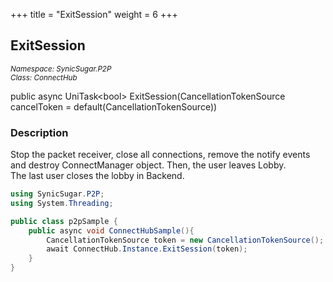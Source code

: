 +++
title = "ExitSession"
weight = 6
+++
## ExitSession
<small>*Namespace: SynicSugar.P2P* <br>
*Class: ConnectHub* </small>

public async UniTask&lt;bool&gt; ExitSession(CancellationTokenSource cancelToken = default(CancellationTokenSource))


### Description
Stop the packet receiver, close all connections, remove the notify events and destroy ConnectManager object. Then, the user leaves Lobby.<br>
The last user closes the lobby in Backend.


```cs
using SynicSugar.P2P;
using System.Threading;

public class p2pSample {
    public async void ConnectHubSample(){
        CancellationTokenSource token = new CancellationTokenSource();
        await ConnectHub.Instance.ExitSession(token);
    }
}
```